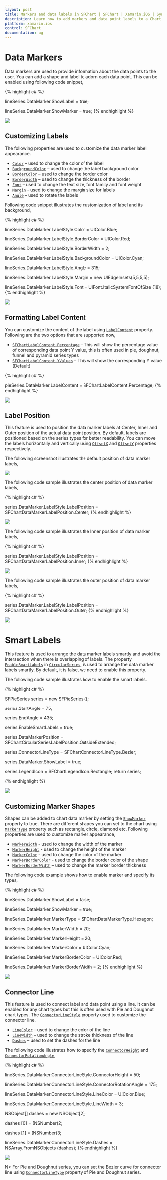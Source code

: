 ```yaml
---
layout: post
title: Markers and data labels in SFChart | SFChart | Xamarin.iOS | Syncfusion
description: Learn how to add markers and data point labels to a Chart series
platform: xamarin.ios
control: SFChart
documentation: ug
---
```


# Data Markers

Data markers are used to provide information about the data points to the user. You can add a shape and label to adorn each data point. This can be enabled using following code snippet,

{% highlight c# %}

lineSeries.DataMarker.ShowLabel	 = true;

lineSeries.DataMarker.ShowMarker = true;
{% endhighlight %}


![](Datamarker_images/DataMarker.png)

## Customizing Labels

 The following properties are used to customize the data marker label appearance.

* [`Color`](https://help.syncfusion.com/cr/cref_files/xamarin-ios/sfchart/Syncfusion.SFChart.iOS~Syncfusion.SfChart.iOS.SFLabelStyle~Color.html) – used to change the color of the label
* [`BackgroundColor`](https://help.syncfusion.com/cr/cref_files/xamarin-ios/sfchart/Syncfusion.SFChart.iOS~Syncfusion.SfChart.iOS.SFLabelStyle~BackgroundColor.html) – used to change the label background color
* [`BorderColor`](https://help.syncfusion.com/cr/cref_files/xamarin-ios/sfchart/Syncfusion.SFChart.iOS~Syncfusion.SfChart.iOS.SFLabelStyle~BorderColor.html) – used to change the border color
* [`BorderWidth`](https://help.syncfusion.com/cr/cref_files/xamarin-ios/sfchart/Syncfusion.SFChart.iOS~Syncfusion.SfChart.iOS.SFLabelStyle~BorderWidth.html) – used to change the thickness of the border
* [`Font`](https://help.syncfusion.com/cr/cref_files/xamarin-ios/sfchart/Syncfusion.SFChart.iOS~Syncfusion.SfChart.iOS.SFLabelStyle~Font.html) – used to change the text size, font family and font weight
* [`Margin`](https://help.syncfusion.com/cr/cref_files/xamarin-ios/sfchart/Syncfusion.SFChart.iOS~Syncfusion.SfChart.iOS.SFLabelStyle~Margin.html) - used to change the margin size for labels
* [`Angle`](https://help.syncfusion.com/cr/cref_files/xamarin-ios/sfchart/Syncfusion.SFChart.iOS~Syncfusion.SfChart.iOS.SFDataMarkerLabelStyle~Angle.html) – used to rotate the labels

Following code snippet illustrates the customization of label and its background,

{% highlight c# %}

lineSeries.DataMarker.LabelStyle.Color           = UIColor.Blue;

lineSeries.DataMarker.LabelStyle.BorderColor     = UIColor.Red;

lineSeries.DataMarker.LabelStyle.BorderWidth     = 2;

lineSeries.DataMarker.LabelStyle.BackgroundColor = UIColor.Cyan;

lineSeries.DataMarker.LabelStyle.Angle           = 315;

lineSeries.DataMarker.LabelStyle.Margin          = new UIEdgeInsets(5,5,5,5);

lineSeries.DataMarker.LabelStyle.Font            = UIFont.ItalicSystemFontOfSize (18);
{% endhighlight %}

![](Datamarker_images/Customizing_Labels.png)

## Formatting Label Content

You can customize the content of the label using [`LabelContent`](https://help.syncfusion.com/cr/cref_files/xamarin-ios/sfchart/Syncfusion.SFChart.iOS~Syncfusion.SfChart.iOS.SFChartDataMarker~LabelContent.html) property. Following are the two options that are supported now,

* [`SFChartLabelContent.Percentage`](https://help.syncfusion.com/cr/cref_files/xamarin-ios/sfchart/Syncfusion.SFChart.iOS~Syncfusion.SfChart.iOS.SFChartLabelContent.html) – This will show the percentage value of corresponding data point Y value, this is often used in pie, doughnut, funnel and pyramid series types
* [`SFChartLabelContent.YValues`](https://help.syncfusion.com/cr/cref_files/xamarin-ios/sfchart/Syncfusion.SFChart.iOS~Syncfusion.SfChart.iOS.SFChartLabelContent.html) – This will show the corresponding Y value (Default)

{% highlight c# %}

pieSeries.DataMarker.LabelContent = SFChartLabelContent.Percentage;
{% endhighlight %}

![](Datamarker_images/Label_Content.png)

## Label Position

This feature is used to position the data marker labels at Center, Inner and Outer position of the actual data point position. By default, labels are positioned based on the series types for better readability. You can move the labels horizontally and vertically using [`OffsetX`](https://help.syncfusion.com/cr/cref_files/xamarin-ios/sfchart/Syncfusion.SFChart.iOS~Syncfusion.SfChart.iOS.SFDataMarkerLabelStyle~OffsetX.html) and [`OffsetY`](https://help.syncfusion.com/cr/cref_files/xamarin-ios/sfchart/Syncfusion.SFChart.iOS~Syncfusion.SfChart.iOS.SFDataMarkerLabelStyle~OffsetY.html) properties respectively.

The following screenshot illustrates the default position of data marker labels,

![](Datamarker_images/LabelPosition_Default.png)


The following code sample illustrates the center position of data marker labels,

{% highlight c# %}

series.DataMarker.LabelStyle.LabelPosition = SFChartDataMarkerLabelPosition.Center;
{% endhighlight %}

![](Datamarker_images/LabelPosition_Center.png)

The following code sample illustrates the Inner position of data marker labels,

{% highlight c# %}

series.DataMarker.LabelStyle.LabelPosition = SFChartDataMarkerLabelPosition.Inner;
{% endhighlight %}

![](Datamarker_images/LabelPosition_Inner.png)


The following code sample illustrates the outer position of data marker labels, 

{% highlight c# %}

series.DataMarker.LabelStyle.LabelPosition = SFChartDataMarkerLabelPosition.Outer;
{% endhighlight %}


![](Datamarker_images/LabelPosition_Outer.png)


# Smart Labels

This feature is used to arrange the data marker labels smartly and avoid the intersection when there is
overlapping of labels. The property [`EnableSmartLabels`](https://help.syncfusion.com/cr/cref_files/xamarin-ios/sfchart/Syncfusion.SFChart.iOS~Syncfusion.SfChart.iOS.SFCircularSeries~EnableSmartLabels.html) in [`CircularSeries`](https://help.syncfusion.com/cr/cref_files/xamarin-ios/sfchart/Syncfusion.SFChart.iOS~Syncfusion.SfChart.iOS.SFCircularSeries.html), is used to arrange the data marker labels
smartly. By default, it is false, we need to enable this property.

The following code sample illustrates how to enable the smart labels.	


{% highlight c# %}

SFPieSeries series              = new SFPieSeries ();

series.StartAngle               = 75;

series.EndAngle                 = 435;

series.EnableSmartLabels        = true;

series.DataMarkerPosition       = SFChartCircularSeriesLabelPosition.OutsideExtended;

series.ConnectorLineType        = SFChartConnectorLineType.Bezier;

series.DataMarker.ShowLabel     = true;

series.LegendIcon               = SFChartLegendIcon.Rectangle;
return series; 


{% endhighlight %}

![](Datamarker_images/Smartlabels.png)

## Customizing Marker Shapes

Shapes can be added to chart data marker by setting the [`ShowMarker`](https://help.syncfusion.com/cr/cref_files/xamarin-ios/sfchart/Syncfusion.SFChart.iOS~Syncfusion.SfChart.iOS.SFChartDataMarker~ShowMarker.html) property to true. There are different shapes you can set to the chart using [`MarkerType`](https://help.syncfusion.com/cr/cref_files/xamarin-ios/sfchart/Syncfusion.SFChart.iOS~Syncfusion.SfChart.iOS.SFChartDataMarker~MarkerType.html) property such as rectangle, circle, diamond etc. Following properties are used to customize marker appearance,

* [`MarkerWidth`](https://help.syncfusion.com/cr/cref_files/xamarin-ios/sfchart/Syncfusion.SFChart.iOS~Syncfusion.SfChart.iOS.SFChartDataMarker~MarkerWidth.html) - used to change the width of the marker
* [`MarkerHeight`](https://help.syncfusion.com/cr/cref_files/xamarin-ios/sfchart/Syncfusion.SFChart.iOS~Syncfusion.SfChart.iOS.SFChartDataMarker~MarkerHeight.html) - used to change the height of the marker
* [`MarkerColor`](https://help.syncfusion.com/cr/cref_files/xamarin-ios/sfchart/Syncfusion.SFChart.iOS~Syncfusion.SfChart.iOS.SFChartDataMarker~MarkerColor.html) - used to change the color of the marker
* [`MarkerBorderColor`](https://help.syncfusion.com/cr/cref_files/xamarin-ios/sfchart/Syncfusion.SFChart.iOS~Syncfusion.SfChart.iOS.SFChartDataMarker~MarkerBorderColor.html) - used to change the border color of the shape
* [`MarkerBorderWidth`](https://help.syncfusion.com/cr/cref_files/xamarin-ios/sfchart/Syncfusion.SFChart.iOS~Syncfusion.SfChart.iOS.SFChartDataMarker~MarkerBorderWidth.html) – used to change the marker border thickness

The following code example shows how to enable marker and specify its types,


{% highlight c# %}

lineSeries.DataMarker.ShowLabel         = false;

lineSeries.DataMarker.ShowMarker        = true;

lineSeries.DataMarker.MarkerType        = SFChartDataMarkerType.Hexagon;

lineSeries.DataMarker.MarkerWidth       = 20;

lineSeries.DataMarker.MarkerHeight      = 20;

lineSeries.DataMarker.MarkerColor       = UIColor.Cyan;

lineSeries.DataMarker.MarkerBorderColor = UIColor.Red;

lineSeries.DataMarker.MarkerBorderWidth = 2;
{% endhighlight %}

![](Datamarker_images/Marker.png)


## Connector Line

This feature is used to connect label and data point using a line. It can be enabled for any chart types but this is often used with Pie and Doughnut chart types. The [`ConnectorLineStyle`](https://help.syncfusion.com/cr/cref_files/xamarin-ios/sfchart/Syncfusion.SFChart.iOS~Syncfusion.SfChart.iOS.SFChartDataMarker~ConnectorLineStyle.html) property used to customize the connector line.

* [`LineColor`](https://help.syncfusion.com/cr/cref_files/xamarin-ios/sfchart/Syncfusion.SFChart.iOS~Syncfusion.SfChart.iOS.SFLineStyle~LineColor.html) – used to change the color of the line
* [`LineWidth`](https://help.syncfusion.com/cr/cref_files/xamarin-ios/sfchart/Syncfusion.SFChart.iOS~Syncfusion.SfChart.iOS.SFLineStyle~LineWidth.html) – used to change the stroke thickness of the line
* [`Dashes`](https://help.syncfusion.com/cr/cref_files/xamarin-ios/sfchart/Syncfusion.SFChart.iOS~Syncfusion.SfChart.iOS.SFConnectorLineStyle~Dashes.html) – used to set the dashes for the line

The following code illustrates how to specify the [`ConnectorHeight`](https://help.syncfusion.com/cr/cref_files/xamarin-ios/sfchart/Syncfusion.SFChart.iOS~Syncfusion.SfChart.iOS.SFConnectorLineStyle~ConnectorHeight.html) and [`ConnectorRotationAngle`](https://help.syncfusion.com/cr/cref_files/xamarin-ios/sfchart/Syncfusion.SFChart.iOS~Syncfusion.SfChart.iOS.SFConnectorLineStyle~ConnectorRotationAngle.html),


{% highlight c# %}

lineSeries.DataMarker.ConnectorLineStyle.ConnectorHeight        = 50;

lineSeries.DataMarker.ConnectorLineStyle.ConnectorRotationAngle = 175;

lineSeries.DataMarker.ConnectorLineStyle.LineColor              = UIColor.Blue;

lineSeries.DataMarker.ConnectorLineStyle.LineWidth              = 3;

NSObject[] dashes   = new NSObject[2];

dashes [0]          = (NSNumber)2;

dashes [1]          = (NSNumber)3;

lineSeries.DataMarker.ConnectorLineStyle.Dashes                 = NSArray.FromNSObjects (dashes);
{% endhighlight %}


![](Datamarker_images/ConnectorLine.png)

N> For Pie and Doughnut series, you can set the Bezier curve for connector line using [`ConnectorLineType`](https://help.syncfusion.com/cr/cref_files/xamarin-ios/sfchart/Syncfusion.SFChart.iOS~Syncfusion.SfChart.iOS.SFCircularSeries~ConnectorLineType.html) property of Pie and Doughnut series.